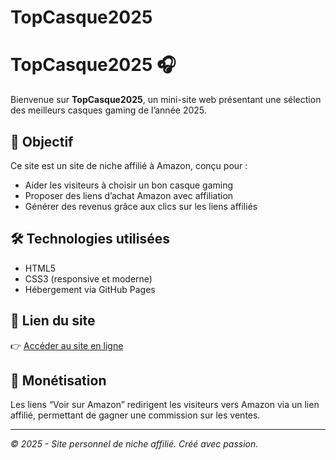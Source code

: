 # TopCasque2025
# TopCasque2025 🎧

Bienvenue sur **TopCasque2025**, un mini-site web présentant une sélection des meilleurs casques gaming de l’année 2025.

## 🎯 Objectif

Ce site est un site de niche affilié à Amazon, conçu pour :
- Aider les visiteurs à choisir un bon casque gaming
- Proposer des liens d’achat Amazon avec affiliation
- Générer des revenus grâce aux clics sur les liens affiliés

## 🛠️ Technologies utilisées

- HTML5
- CSS3 (responsive et moderne)
- Hébergement via GitHub Pages

## 🔗 Lien du site

👉 [Accéder au site en ligne](https://stavo33.github.io/TopCasque2025/)

## 💸 Monétisation

Les liens “Voir sur Amazon” redirigent les visiteurs vers Amazon via un lien affilié, permettant de gagner une commission sur les ventes.

---

*© 2025 - Site personnel de niche affilié. Créé avec passion.*
